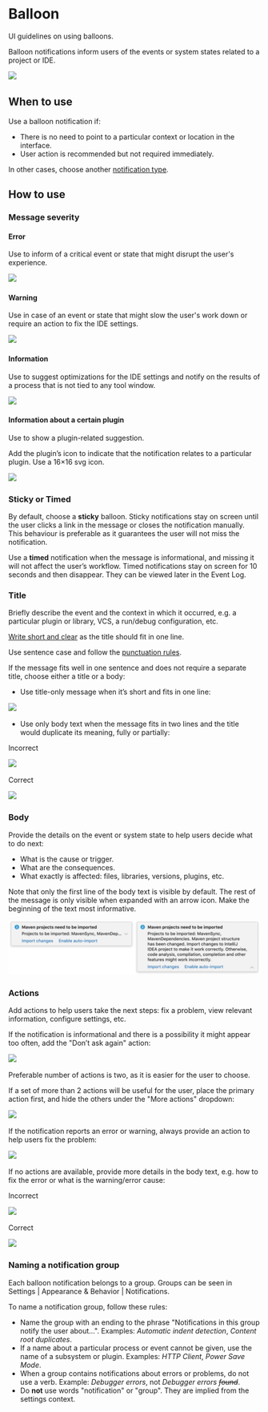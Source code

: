 <!-- Copyright 2000-2024 JetBrains s.r.o. and contributors. Use of this source code is governed by the Apache 2.0 license. -->

# Balloon

<link-summary>UI guidelines on using balloons.</link-summary>

Balloon notifications inform users of the events or system states related to a project or IDE.

![](01_balloon_example.png)


## When to use

Use a balloon notification if:
* There is no need to point to a particular context or location in the interface.
* User action is recommended but not required immediately.

<p>
In other cases, choose another <a href="notification_types.md">notification type</a>.
</p>

## How to use

### Message severity

#### Error
Use to inform of a critical event or state that might disrupt the user's experience.

![](02_error.png)

#### Warning
Use in case of an event or state that might slow the user's work down or require an action to fix the IDE settings.

![](03_warning.png)

#### Information
Use to suggest optimizations for the IDE settings and notify on the results of a process that is not tied to any tool window.

![](04_information.png)

#### Information about a certain plugin

Use to show a plugin-related suggestion.

Add the plugin’s icon to indicate that the notification relates to a particular plugin. Use a 16×16 svg icon.

![](05_information_plugin.png)


### Sticky or Timed

By default, choose a **sticky** balloon. Sticky notifications stay on screen until the user clicks a link in the message or closes the notification manually. This behaviour is preferable as it guarantees the user will not miss the notification.

Use a **timed** notification when the message is informational, and missing it will not affect the user’s workflow. Timed notifications stay on screen for 10 seconds and then disappear. They can be viewed later in the Event Log.


### Title

Briefly describe the event and the context in which it occurred, e.g. a particular plugin or library, VCS, a run/debug configuration, etc.

[Write short and clear](writing_short.md) as the title should fit in one line.

Use sentence case and follow the [punctuation rules](punctuation.md).

If the message fits well in one sentence and does not require a separate title, choose either a title or a body:
* Use title-only message when it’s short and fits in one line:

![](03_warning.png)

* Use only body text when the message fits in two lines and the title would duplicate its meaning, fully or partially:

<p class='label incorrect'> Incorrect </p>

![](06_only_text_incorrect.png)

<p class='label correct'> Correct</p>

![](06_only_text_correct.png)


### Body

Provide the details on the event or system state to help users decide what to do next:
* What is the cause or trigger.
* What are the consequences.
* What exactly is affected: files, libraries, versions, plugins, etc.

Note that only the first line of the body text is visible by default. The rest of the message is only visible when expanded with an arrow icon. Make the beginning of the text most informative.

![](../../../images/ui/balloon/07_expandable.png)


### Actions

Add actions to help users take the next steps: fix a problem, view relevant information, configure settings, etc.

If the notification is informational and there is a possibility it might appear too often, add the "Don’t ask again" action:

![](04_information.png)

Preferable number of actions is two, as it is easier for the user to choose.

If a set of more than 2 actions will be useful for the user, place the primary action first, and hide the others under the "More actions" dropdown:

![](08_dropdown.png)

If the notification reports an error or warning, always provide an action to help users fix the problem:

![](02_error.png)

If no actions are available, provide more details in the body text, e.g. how to fix the error or what is the warning/error cause:

<p class='label incorrect'> Incorrect </p>

![](09_error_incorrect.png)

<p class='label correct'>Correct</p>

![](09_error_correct.png)

### Naming a notification group
Each balloon notification belongs to a group. Groups can be seen in <ui-path>Settings | Appearance & Behavior | Notifications</ui-path>.

To name a notification group, follow these rules:
* Name the group with an ending to the phrase "Notifications in this group notify the user about…". Examples: _Automatic indent detection_, _Content root duplicates_.
* If a name about a particular process or event cannot be given, use the name of a subsystem or plugin. Examples: _HTTP Client_, _Power Save Mode_.
* When a group contains notifications about errors or problems, do not use a verb. Example: _Debugger errors_, not _Debugger errors ~~found~~_.
* Do **not** use words "notification" or "group". They are implied from the settings context.

